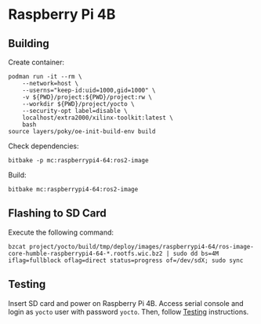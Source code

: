 # Raspberry Pi 4B


## Building

Create container:
```
podman run -it --rm \
    --network=host \
    --userns="keep-id:uid=1000,gid=1000" \
    -v ${PWD}/project:${PWD}/project:rw \
    --workdir ${PWD}/project/yocto \
    --security-opt label=disable \
    localhost/extra2000/xilinx-toolkit:latest \
    bash
source layers/poky/oe-init-build-env build
```

Check dependencies:
```
bitbake -p mc:raspberrypi4-64:ros2-image
```

Build:
```
bitbake mc:raspberrypi4-64:ros2-image
```

## Flashing to SD Card

Execute the following command:
```
bzcat project/yocto/build/tmp/deploy/images/raspberrypi4-64/ros-image-core-humble-raspberrypi4-64-*.rootfs.wic.bz2 | sudo dd bs=4M iflag=fullblock oflag=direct status=progress of=/dev/sdX; sudo sync
```


## Testing

Insert SD card and power on Raspberry Pi 4B. Access serial console and login as `yocto` user with password `yocto`. Then, follow [Testing](../common/testing.md) instructions.
